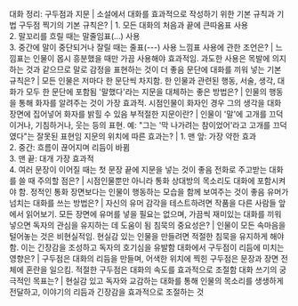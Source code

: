대화 정리: 구두점과 지문	| 소설에서 대화를 효과적으로 작성하기 위한 기본 규칙과 기법
구두점 찍기의 기본 규칙은?	| 1. 모든 대화의 처음과 끝에 큰따옴표 사용<br/>2. 말꼬리를 흐릴 때는 말줄임표(...) 사용<br/>3. 중간에 말이 중단되거나 잘릴 때는 줄표(---) 사용
느낌표 사용에 관한 조언은?	| 느낌표는 인물이 몹시 흥분했을 때만 가끔 사용해야 효과적임. 과도한 사용은 목발에 의지하는 것과 같으므로 말로 감정을 표현하는 것이 더 좋음
문단에 대화를 끼워 넣는 기본 규칙은?	| 모든 인물은 저마다 한 문단씩 차지함. 한 인물과 관련된 행동, 서술, 생각, 대화가 모두 한 문단에 포함됨
'말했다'라는 지문을 대체하는 좋은 방법은?	| 인물의 행동을 통해 화자를 알려주는 것이 가장 효과적. 시점인물이 화자인 경우 그의 생각을 대화 장면에 집어넣어 화자를 밝힐 수 있음
부적절한 지문이란?	| 인물이 '말'에 고개를 끄덕이거나, 기침하거나, 웃는 등의 표현. 예: "그는 '막 나가려는 참이었어'라고 고개를 끄덕였다"는 잘못된 표현임
지문의 위치에 따른 효과는?	| 1. 맨 앞: 가장 약한 효과<br/>2. 중간: 흐름이 끊어지며 리듬이 바뀜<br/>3. 맨 끝: 대개 가장 효과적<br/>4. 여러 문장이 이어질 때는 첫 문장 끝에 지문을 넣는 것이 좋음
전화로 주고받는 대화를 쓸 때 주의할 점은?	| 시점인물뿐만 아니라 통화 상대방의 목소리도 대화에 포함시켜야 함. 정적인 통화 장면보다는 인물이 행동하는 모습을 함께 보여주는 것이 좋음
유머가 넘치는 대화를 쓰는 방법은?	| 자신의 유머 감각을 테스트하려면 작품을 다른 사람들 앞에서 읽어보기. 모든 장면에 유머를 넣을 필요는 없으며, 가끔씩 재미있는 대화를 끼워 넣으면 독자의 관심을 유지하는 데 도움이 됨
침묵의 중요성은?	| 인물이 모든 속마음을 털어놓는 것은 비현실적임. 현실감 있는 인물을 만들려면 적절한 침묵을 유지하게 해야 함. 이는 긴장감을 조성하고 독자의 호기심을 유발함
대화에서 구두점이 리듬에 미치는 영향은?	| 구두점은 대화의 리듬을 만들며, 어색한 위치에 찍힌 구두점은 문장과 장면 전체에 혼란을 일으킴. 적절한 구두점은 대화의 속도를 효과적으로 조절함
대화 쓰기의 궁극적인 목표는?	| 현실감 있고 독자와 교감하는 대화를 통해 인물의 목소리를 생생하게 전달하고, 이야기의 리듬과 긴장감을 효과적으로 조절하는 것
